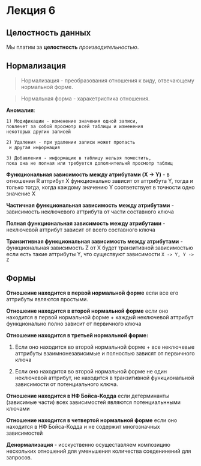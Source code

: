 # Лекция 6

## Целостность данных

Мы платим за **целостность** _производительностью_.

## Нормализация

> Нормализация - преобразования отношения к виду, отвечающему нормальной форме.

> Нормальная форма - харакетристика отношения.

**Аномалия**:

    1) Модификации - изменение значения одной записи, 
    повлечет за собой просмотр всей таблицы и изменения
    некоторых других записей

    2) Удаления - при удалении записи может пропасть
     и другая информация

    3) Добавления - информацию в таблицу нельзя поместить,
    пока она не полная или требуется дополнительнй просмотр таблиц

**Функциональная зависимость между атрибутами (X -> Y)** - в отношении R аттрибут X функционально зависит от аттрибута Y, тогда и только тогда, когда каждому значению Y соответствует в точности одно значение X

**Частичная функциональная зависимость между атрибутами** - зависимость неключевого аттрибута от части составного ключа

**Полная функциональная зависимость между атрибутами** - неключевой аттрибут зависит от всего составного ключа

**Транзитивная функциональная зависимость между атрибутами** - функциональная зависимость Z от X будет транзитивной зависимостью если есть такие аттрибуты Y, что существуют зависимости `X -> Y, Y -> Z`

## Формы

**Отношеине находится в первой нормальной форме** если все его аттрибуты являются простыми.

**Отношеине находится в второй нормальной форме** если оно находится в первой нормальной форме + каждый неключевой аттрибут функционально полно зависит от первичного ключа

**Отношеине находится в третьей нормальной форме:**

1) Если оно находится во второй нормальной форме + все неключевые аттрибуты взаимнонезависимые и полностью зависят от первичного ключа

2) Если оно находится во второй нормальной форме не один неключевой аттрибут, не находится в транзитивной функциональной зависимости от потенциального ключа.

**Отношение находится в НФ Бойса-Кодда**  если детерминанты (зависимые части) всех зависимостей являются потенциальнными ключами

**Отношение находится в четвертой нормальной форме** если оно находится в НФ Бойса-Кодда и не содержит многозначных зависимостей

**Денормализация** - исскуственно осущеставляем композицию нескольких отношений для уменьшения количества соеденинений для запросов.